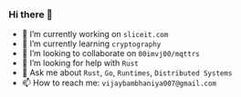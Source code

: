 ### Hi there 👋

- 🔭 I’m currently working on `sliceit.com`
- 🌱 I’m currently learning `cryptography`
- 👯 I’m looking to collaborate on `00imvj00/mqttrs`
- 🤔 I’m looking for help with `Rust`
- 💬 Ask me about `Rust`, `Go`, `Runtimes`, `Distributed Systems`
- 📫 How to reach me: `vijaybambhaniya007@gmail.com`
